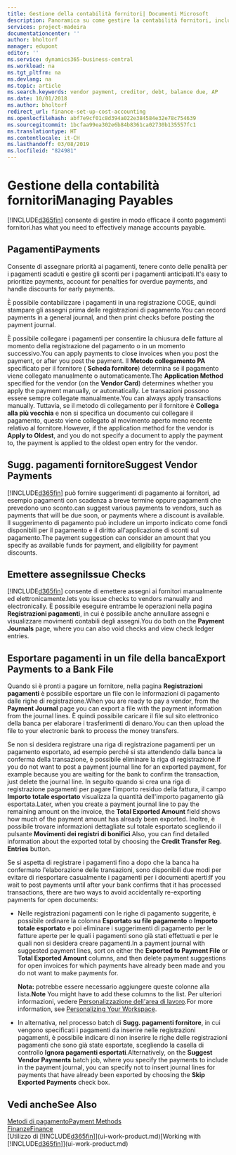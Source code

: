 ```yaml
---
title: Gestione della contabilità fornitori| Documenti Microsoft
description: Panoramica su come gestire la contabilità fornitori, inclusi i pagamenti fornitore, i creditori, i debiti e saldi scaduti.
services: project-madeira
documentationcenter: ''
author: bholtorf
manager: edupont
editor: ''
ms.service: dynamics365-business-central
ms.workload: na
ms.tgt_pltfrm: na
ms.devlang: na
ms.topic: article
ms.search.keywords: vendor payment, creditor, debt, balance due, AP
ms.date: 10/01/2018
ms.author: bholtorf
redirect_url: finance-set-up-cost-accounting
ms.openlocfilehash: abf7e9cf01c8d394a022e384584e32e78c754639
ms.sourcegitcommit: 1bcfaa99ea302e6b84b8361ca02730b135557fc1
ms.translationtype: HT
ms.contentlocale: it-CH
ms.lasthandoff: 03/08/2019
ms.locfileid: "824981"
---
```

# <a name="managing-payables"></a><span data-ttu-id="0abe9-103">Gestione della contabilità fornitori</span><span class="sxs-lookup"><span data-stu-id="0abe9-103">Managing Payables</span></span>
[!INCLUDE[d365fin](includes/d365fin_md.md)] <span data-ttu-id="0abe9-104">consente di gestire in modo efficace il conto pagamenti fornitori.</span><span class="sxs-lookup"><span data-stu-id="0abe9-104">has what you need to effectively manage accounts payable.</span></span>  

## <a name="payments"></a><span data-ttu-id="0abe9-105">Pagamenti</span><span class="sxs-lookup"><span data-stu-id="0abe9-105">Payments</span></span>
<span data-ttu-id="0abe9-106">Consente di assegnare priorità ai pagamenti, tenere conto delle penalità per i pagamenti scaduti e gestire gli sconti per i pagamenti anticipati.</span><span class="sxs-lookup"><span data-stu-id="0abe9-106">It's easy to prioritize payments, account for penalties for overdue payments, and handle discounts for early payments.</span></span>

<span data-ttu-id="0abe9-107">È possibile contabilizzare i pagamenti in una registrazione COGE, quindi stampare gli assegni prima delle registrazioni di pagamento.</span><span class="sxs-lookup"><span data-stu-id="0abe9-107">You can record payments in a general journal, and then print checks before posting the payment journal.</span></span>

<span data-ttu-id="0abe9-108">È possibile collegare i pagamenti per consentire la chiusura delle fatture al momento della registrazione del pagamento o in un momento successivo.</span><span class="sxs-lookup"><span data-stu-id="0abe9-108">You can apply payments to close invoices when you post the payment, or after you post the payment.</span></span> <span data-ttu-id="0abe9-109">Il **Metodo collegamento PA** specificato per il fornitore ( **Scheda fornitore**) determina se il pagamento viene collegato manualmente o automaticamente.</span><span class="sxs-lookup"><span data-stu-id="0abe9-109">The **Application Method** specified for the vendor (on the **Vendor Card**) determines whether you apply the payment manually, or automatically.</span></span> <span data-ttu-id="0abe9-110">Le transazioni possono essere sempre collegate manualmente.</span><span class="sxs-lookup"><span data-stu-id="0abe9-110">You can always apply transactions manually.</span></span> <span data-ttu-id="0abe9-111">Tuttavia, se il metodo di collegamento per il fornitore è **Collega alla più vecchia** e non si specifica un documento cui collegare il pagamento, questo viene collegato al movimento aperto meno recente relativo al fornitore.</span><span class="sxs-lookup"><span data-stu-id="0abe9-111">However, if the application method for the vendor is **Apply to Oldest**, and you do not specify a document to apply the payment to, the payment is applied to the oldest open entry for the vendor.</span></span>

## <a name="suggest-vendor-payments"></a><span data-ttu-id="0abe9-112">Sugg. pagamenti fornitore</span><span class="sxs-lookup"><span data-stu-id="0abe9-112">Suggest Vendor Payments</span></span>
[!INCLUDE[d365fin](includes/d365fin_md.md)] <span data-ttu-id="0abe9-113">può fornire suggerimenti di pagamento ai fornitori, ad esempio pagamenti con scadenza a breve termine oppure pagamenti che prevedono uno sconto.</span><span class="sxs-lookup"><span data-stu-id="0abe9-113">can suggest various payments to vendors, such as payments that will be due soon, or payments where a discount is available.</span></span> <span data-ttu-id="0abe9-114">Il suggerimento di pagamento può includere un importo indicato come fondi disponibili per il pagamento e il diritto all'applicazione di sconti sul pagamento.</span><span class="sxs-lookup"><span data-stu-id="0abe9-114">The payment suggestion can consider an amount that you specify as available funds for payment, and eligibility for payment discounts.</span></span>

## <a name="issue-checks"></a><span data-ttu-id="0abe9-115">Emettere assegni</span><span class="sxs-lookup"><span data-stu-id="0abe9-115">Issue Checks</span></span>
[!INCLUDE[d365fin](includes/d365fin_md.md)] <span data-ttu-id="0abe9-116">consente di emettere assegni ai fornitori manualmente ed elettronicamente.</span><span class="sxs-lookup"><span data-stu-id="0abe9-116">lets you issue checks to vendors manually and electronically.</span></span> <span data-ttu-id="0abe9-117">È possibile eseguire entrambe le operazioni nella pagina **Registrazioni pagamenti**, in cui è possibile anche annullare assegni e visualizzare movimenti contabili degli assegni.</span><span class="sxs-lookup"><span data-stu-id="0abe9-117">You do both on the **Payment Journals** page, where you can also void checks and view check ledger entries.</span></span>

## <a name="export-payments-to-a-bank-file"></a><span data-ttu-id="0abe9-118">Esportare pagamenti in un file della banca</span><span class="sxs-lookup"><span data-stu-id="0abe9-118">Export Payments to a Bank File</span></span>
<span data-ttu-id="0abe9-119">Quando si è pronti a pagare un fornitore, nella pagina **Registrazioni pagamenti** è possibile esportare un file con le informazioni di pagamento dalle righe di registrazione.</span><span class="sxs-lookup"><span data-stu-id="0abe9-119">When you are ready to pay a vendor, from the **Payment Journal** page you can export a file with the payment information from the journal lines.</span></span> <span data-ttu-id="0abe9-120">È quindi possibile caricare il file sul sito elettronico della banca per elaborare i trasferimenti di denaro.</span><span class="sxs-lookup"><span data-stu-id="0abe9-120">You can then upload the file to your electronic bank to process the money transfers.</span></span>

<span data-ttu-id="0abe9-121">Se non si desidera registrare una riga di registrazione pagamenti per un pagamento esportato, ad esempio perché si sta attendendo dalla banca la conferma della transazione, è possibile eliminare la riga di registrazione.</span><span class="sxs-lookup"><span data-stu-id="0abe9-121">If you do not want to post a payment journal line for an exported payment, for example because you are waiting for the bank to confirm the transaction, just delete the journal line.</span></span> <span data-ttu-id="0abe9-122">In seguito quando si crea una riga di registrazione pagamenti per pagare l'importo residuo della fattura, il campo **Importo totale esportato** visualizza la quantità dell'importo pagamento già esportata.</span><span class="sxs-lookup"><span data-stu-id="0abe9-122">Later, when you create a payment journal line to pay the remaining amount on the invoice, the **Total Exported Amount** field shows how much of the payment amount has already been exported.</span></span> <span data-ttu-id="0abe9-123">Inoltre, è possibile trovare informazioni dettagliate sul totale esportato scegliendo il pulsante **Movimenti dei registri di bonifici**.</span><span class="sxs-lookup"><span data-stu-id="0abe9-123">Also, you can find detailed information about the exported total by choosing the **Credit Transfer Reg. Entries** button.</span></span>

<span data-ttu-id="0abe9-124">Se si aspetta di registrare i pagamenti fino a dopo che la banca ha confermato l'elaborazione delle transazioni, sono disponibili due modi per evitare di riesportare casualmente i pagamenti per i documenti aperti:</span><span class="sxs-lookup"><span data-stu-id="0abe9-124">If you wait to post payments until after your bank confirms that it has processed transactions, there are two ways to avoid accidentally re-exporting payments for open documents:</span></span>  

* <span data-ttu-id="0abe9-125">Nelle registrazioni pagamenti con le righe di pagamento suggerite, è possibile ordinare la colonna **Esportato su file pagamento** o **Importo totale esportato** e poi eliminare i suggerimenti di pagamento per le fatture aperte per le quali i pagamenti sono già stati effettuati e per le quali non si desidera creare pagamenti.</span><span class="sxs-lookup"><span data-stu-id="0abe9-125">In a payment journal with suggested payment lines, sort on either the **Exported to Payment File** or **Total Exported Amount** columns, and then delete payment suggestions for open invoices for which payments have already been made and you do not want to make payments for.</span></span>

    <span data-ttu-id="0abe9-126">**Nota:** potrebbe essere necessario aggiungere queste colonne alla lista.</span><span class="sxs-lookup"><span data-stu-id="0abe9-126">**Note** You might have to add these columns to the list.</span></span> <span data-ttu-id="0abe9-127">Per ulteriori informazioni, vedere [Personalizzazione dell'area di lavoro](ui-personalization-user.md).</span><span class="sxs-lookup"><span data-stu-id="0abe9-127">For more information, see [Personalizing Your Workspace](ui-personalization-user.md).</span></span>  
* <span data-ttu-id="0abe9-128">In alternativa, nel processo batch di **Sugg. pagamenti fornitore**, in cui vengono specificati i pagamenti da inserire nelle registrazioni pagamenti, è possibile indicare di non inserire le righe delle registrazioni pagamenti che sono già state esportate, scegliendo la casella di controllo **Ignora pagamenti esportati**.</span><span class="sxs-lookup"><span data-stu-id="0abe9-128">Alternatively, on the **Suggest Vendor Payments** batch job, where you specify the payments to include in the payment journal, you can specify not to insert journal lines for payments that have already been exported by choosing the **Skip Exported Payments** check box.</span></span>

## <a name="see-also"></a><span data-ttu-id="0abe9-129">Vedi anche</span><span class="sxs-lookup"><span data-stu-id="0abe9-129">See Also</span></span>
[<span data-ttu-id="0abe9-130">Metodi di pagamento</span><span class="sxs-lookup"><span data-stu-id="0abe9-130">Payment Methods</span></span>](finance-payment-methods.md)  
[<span data-ttu-id="0abe9-131">Finanze</span><span class="sxs-lookup"><span data-stu-id="0abe9-131">Finance</span></span>](finance.md)  
<span data-ttu-id="0abe9-132">[Utilizzo di [!INCLUDE[d365fin](includes/d365fin_md.md)]](ui-work-product.md)</span><span class="sxs-lookup"><span data-stu-id="0abe9-132">[Working with [!INCLUDE[d365fin](includes/d365fin_md.md)]](ui-work-product.md)</span></span>
